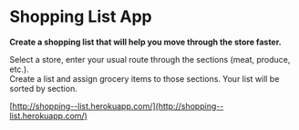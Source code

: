 # Shopping List App #

**Create a shopping list that will help you move through the store faster.**

Select a store, enter your usual route through the sections (meat, produce, etc.).  
Create a list and assign grocery items to those sections.  Your list will be sorted by section.

[http://shopping--list.herokuapp.com/](http://shopping--list.herokuapp.com/)

